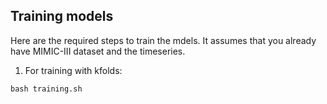 ## Training models

Here are the required steps to train the mdels. It assumes that you already have MIMIC-III dataset and the timeseries.

1) For training with kfolds:
```
bash training.sh 
```
